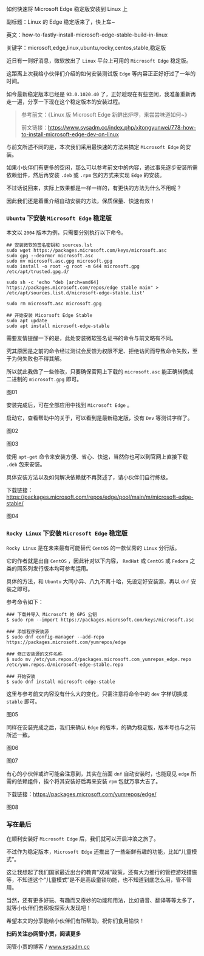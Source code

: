 如何快速将 Microsoft Edge 稳定版安装到 Linux 上

副标题：Linux 的 Edge 稳定版来了，快上车~

英文：how-to-fastly-install-microsoft-edge-stable-build-in-linux

关键字：microsoft,edge,linux,ubuntu,rocky,centos,stable,稳定版



近日有一则好消息，微软放出了 `Linux` 平台上可用的 `Microsoft Edge` 稳定版。

这距离上次我给小伙伴们介绍的如何安装测试版 `Edge` 等内容正正好好过了一年的时间。

如今最新稳定版本已经是 `93.0.1020.40` 了，正好趁现在有些空闲，我准备重新再走一遍，分享一下现在这个稳定版本的安装过程。



> 参考前文：《Linux 版 Microsoft Edge 新鲜出炉啰，来尝尝味道如何~》
>
> 前文链接：https://www.sysadm.cc/index.php/xitongyunwei/778-how-to-install-microsoft-edge-dev-on-linux



与前文所述不同的是，本次我们采用最快速的方法来搞定 `Microsoft Edge` 的安装。

如果小伙伴们有更多的空闲，那么可以参考前文中的内容，通过事先逐步安装所需依赖组件，然后再安装 `.deb` 或 `.rpm` 包的方式来实现 `Edge` 的安装。

不过话说回来，实际上效果都是一样一样的，有更快的方法为什么不用呢？

因此我们还是着重介绍自动安装的方法，保质保量、快速有效！



### `Ubuntu` 下安装 `Microsoft Edge` 稳定版

本文以 `2004` 版本为例，只需要分别执行以下命令。

```
## 安装微软的签名密钥和 sources.lst
sudo wget https://packages.microsoft.com/keys/microsoft.asc
sudo gpg --dearmor microsoft.asc
sudo mv microsoft.asc.gpg microsoft.gpg
sudo install -o root -g root -m 644 microsoft.gpg /etc/apt/trusted.gpg.d/

sudo sh -c 'echo "deb [arch=amd64] https://packages.microsoft.com/repos/edge stable main" > /etc/apt/sources.list.d/microsoft-edge-stable.list'

sudo rm microsoft.asc microsoft.gpg

## 开始安装 Micorsoft Edge Stable
sudo apt update
sudo apt install microsoft-edge-stable
```



需要友情提醒一下的是，此处安装微软签名证书的命令与前文略有不同。

究其原因是之前的命令经过测试会反馈为权限不足、拒绝访问而导致命令失败，至于为何失败也不得其解。

所以就此我做了一些修改，只要确保官网上下载的 `microsoft.asc` 能正确转换成二进制的 `microsoft.gpg` 即可。

图01



安装完成后，可在全部应用中找到 `Microsoft Edge` 。

启动它，查看帮助中的关于，可以看到是最新稳定版，没有 `Dev` 等测试字样了。

图02

图03



使用 `apt-get` 命令来安装方便、省心、快速，当然你也可以到官网上直接下载 `.deb` 包来安装。

具体安装方法以及如何解决依赖就不再赘述了，请小伙伴们自行练级。

下载链接：https://packages.microsoft.com/repos/edge/pool/main/m/microsoft-edge-stable/

图04



### `Rocky Linux` 下安装 `Microsoft Edge` 稳定版

`Rocky Linux` 是在未来最有可能替代 `CentOS` 的一款优秀的 `Linux` 分行版。

它的作者就是出自 `CentOS` ，因此针对以下内容， `RedHat` 或 `CentOS` 或 `Fedora` 之类的同系列发行版本均可参考运用。



具体的方法，和 `Ubuntu` 大同小异、八九不离十哈，先设定好安装源，再以 `dnf` 安装之即可。

参考命令如下：

```
### 下载并导入 Microsoft 的 GPG 公钥
$ sudo rpm --import https://packages.microsoft.com/keys/microsoft.asc

### 添加程序安装源
$ sudo dnf config-manager --add-repo https://packages.microsoft.com/yumrepos/edge

### 修正安装源的文件名称
$ sudo mv /etc/yum.repos.d/packages.microsoft.com_yumrepos_edge.repo /etc/yum.repos.d/microsoft-edge-stable.repo

### 开始安装
$ sudo dnf install microsoft-edge-stable
```



这里与参考前文内容没有什么大的变化，只需注意将命令中的 `dev` 字样切换成 `stable` 即可。

图05



同样在安装完成之后，我们来确认 `Edge` 的版本，的确为稳定版，版本号也与之前所述一致。

图06

图07



有心的小伙伴或许可能会注意到，其实在前面 `dnf` 自动安装时，也能窥见 `edge` 所需的依赖组件，挨个将其安装好后再来安装 `rpm` 包就万事大吉了。

下载链接：https://packages.microsoft.com/yumrepos/edge/

图08



### 写在最后

在顺利安装好 `Microsoft Edge` 后，我们就可以开启冲浪之旅了。

不过作为稳定版本，`Microsoft Edge` 还推出了一些新鲜有趣的功能，比如“儿童模式”。

这让我想起了我们国家最近出台的教育“双减”政策，还有大力推行的管控游戏措施等，不知道这个“儿童模式”是不是高级童锁功能，也不知道到底怎么用，管不管用。

当然，还有更多好玩、有趣而又奇妙的功能和用法，比如语音、翻译等等太多了，就等小伙伴们去积极探索大发现吧！

希望本文的分享能给小伙伴们有所帮助，祝你们食用愉快！



**扫码关注@网管小贾，阅读更多**

网管小贾的博客 / www.sysadm.cc
